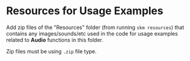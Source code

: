 # Resources for Usage Examples

Add zip files of the "Resources" folder (from running `skm resources`) that contains any images/sounds/etc used in the code for usage examples related to **Audio** functions in this folder.

Zip files must be using `.zip` file type.
